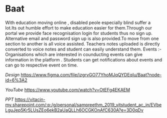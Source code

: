 # Baat

With education moving online , disabled peole especially blind suffer a lot.Its out humble effort to make education easier for them.Through our portal we provide face recognisation login for students thus no sign up.
Alternative email and password sign up is also provided.To move from one section to another is all voice assisted.
Teachers notes uploaded is directly converted to voice notes and student can easily understand them.
Events :- Organisations which are interested in counducting events can give information in the platform . Students can get notifications about events and can go to respective event on time.

*Design*
https://www.figma.com/file/izgrvGO77YhoMJqQYDEqIu/Baat?node-id=6%3A2

*YouTube*
https://www.youtube.com/watch?v=OtEFg4EKAEM

*PPT*
https://vitacin-my.sharepoint.com/:p:/g/personal/sampreethm_2019_vitstudent_ac_in/EVbeLguJep5Kr5LUsZEo6ekB2aUaQLLh6OCGKOnAfC630A?e=3D0qDv

